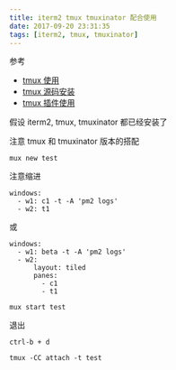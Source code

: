 ```yaml
---
title: iterm2 tmux tmuxinator 配合使用
date: 2017-09-20 23:31:35
tags: [iterm2, tmux, tmuxinator]
---
```


参考

* [tmux 使用](../../../../2017/08/22/tmux-使用/)
* [tmux 源码安装](../../../../2017/08/29/tmux-源码安装/)
* [tmux 插件使用](../../../../2017/08/23/tmux-插件使用/)

假设 iterm2, tmux, tmuxinator 都已经安装了

注意 tmux 和 tmuxinator 版本的搭配

<!--more-->

`mux new test`


注意缩进

```
windows:
  - w1: c1 -t -A 'pm2 logs'
  - w2: t1
```

或

```
windows:
  - w1: beta -t -A 'pm2 logs'
  - w2:
      layout: tiled
      panes:
        - c1
        - t1
```


`mux start test`

退出

`ctrl-b + d`


`tmux -CC attach -t test`



